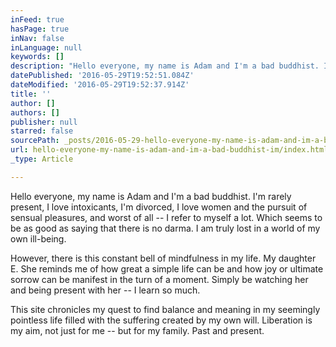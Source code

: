 ```yaml
---
inFeed: true
hasPage: true
inNav: false
inLanguage: null
keywords: []
description: "Hello everyone, my name is Adam and I'm a bad buddhist. I'm rarely present, I love intoxicants, I'm divorced, I love women and the pursuit of sensual pleasures, and worst of all – I refer to myself a lot. Which seems to be as good as saying that there is no darma. I am truly lost in a world of my own ill-being."
datePublished: '2016-05-29T19:52:51.084Z'
dateModified: '2016-05-29T19:52:37.914Z'
title: ''
author: []
authors: []
publisher: null
starred: false
sourcePath: _posts/2016-05-29-hello-everyone-my-name-is-adam-and-im-a-bad-buddhist-im.md
url: hello-everyone-my-name-is-adam-and-im-a-bad-buddhist-im/index.html
_type: Article

---
```

Hello everyone, my name is Adam and I'm a bad buddhist. I'm rarely present, I love intoxicants, I'm divorced, I love women and the pursuit of sensual pleasures, and worst of all -- I refer to myself a lot. Which seems to be as good as saying that there is no darma. I am truly lost in a world of my own ill-being.

However, there is this constant bell of mindfulness in my life. My daughter E. She reminds me of how great a simple life can be and how joy or ultimate sorrow can be manifest in the turn of a moment. Simply be watching her and being present with her -- I learn so much.

This site chronicles
my quest to find balance and meaning in my seemingly pointless life
filled with the suffering created by my own will. Liberation is my
aim, not just for me -- but for my family. Past and present.